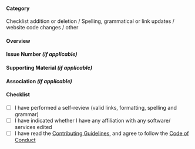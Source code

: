 <!--
Thank you for contributing the The Personal Security Checklist 🫶
So that your PR can be reviewed quickly, please complete the following sections:
-->

#### Category
<!-- Indicate the type of PR (delete as necessary) -->
Checklist addition or deletion / Spelling, grammatical or link updates / website code changes / other

#### Overview
<!-- Briefly outline your new changes -->

#### Issue Number _(if applicable)_
<!-- If this PR is related to an issue, please include ticket number. -->

#### Supporting Material _(if applicable)_
<!-- For any content changes, additions or deletions, please include links to relevant references or supported materials -->

#### Association _(if applicable)_
<!-- If you are affiliated with a product or service that relates to this PR, please disclose this for transparency -->

#### Checklist
<!-- Please complete the following checklist 😇 -->
- [ ] I have performed a self-review (valid links, formatting, spelling and grammar)
- [ ] I have indicated whether I have any affiliation with any software/ services edited
- [ ] I have read the [Contributing Guidelines](.github/CONTRIBUTING.md), and agree to follow the [Code of Conduct](/.github/CODE_OF_CONDUCT.md)
